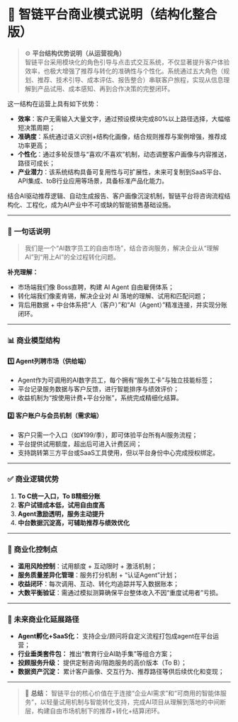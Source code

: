 # 💼 智链平台商业模式说明（结构化整合版）

> ⚙️ **平台结构优势说明（从运营视角）**  
智链平台采用模块化的角色引导与点击式交互系统，不仅显著提升客户体验效率，也极大增强了推荐与转化的准确性与个性化。系统通过五大角色（规划、推荐、技术引导、成本评估、报告整合）串联客户旅程，实现从信息理解到产品试用、成本感知、再到合作决策的完整闭环。

这一结构在运营上具有如下优势：

- **效率**：客户无需输入大量文字，通过预设模块完成80%以上路径选择，大幅缩短决策周期；
- **准确度**：系统通过语义识别+结构化画像，结合规则推荐与案例增强，推荐成功率更高；
- **个性化**：通过多轮反馈与“喜欢/不喜欢”机制，动态调整客户画像与内容推送，路径可成长；
- **产业潜力**：该系统结构具备可复用性与可扩展性，未来可复制到SaaS平台、API集成、toB行业应用等场景，具备标准产品化能力。

结合AI驱动推荐逻辑、自动生成报告、客户画像沉淀机制，智链平台将咨询流程结构化、工程化，成为AI产业中不可或缺的智能销售基础设施。

---

### 🧠 **一句话说明**  
> 我们是一个“AI数字员工的自由市场”，结合咨询服务，解决企业从“理解AI”到“用上AI”的全过程转化问题。

**补充理解：**
- 市场端我们像 Boss直聘，构建 AI Agent 自由雇佣体系；
- 转化端我们像麦肯锡，解决企业对 AI 落地的理解、试用和匹配问题；
- 背后用数据 + 中台体系把“人（客户）”和“AI（Agent）”精准连接，并实现分账闭环。

---

### 📊 商业模型结构

#### 1️⃣ Agent列聘市场（供给端）
- Agent作为可调用的AI数字员工，每个拥有“服务工卡”与独立技能标签；
- 平台记录服务数据与客户反馈，进行智能排序与绩效评价；
- 收益机制为“按使用计费+平台分账”，系统完成精细化结算。

#### 2️⃣ 客户账户与会员机制（需求端）
- 客户只需一个入口（如¥199/季），即可体验平台所有AI服务流程；
- 平台提供试用额度，超出后可进入计费区间；
- 支持跳转第三方平台或SaaS工具使用，但以平台身份中心完成授权绑定。

---

### ✅ 商业逻辑优势

1. **To C统一入口，To B精细分账**
2. **客户试错成本低，试用自由度高**
3. **Agent激励透明，服务主动提升**
4. **中台数据沉淀高，可辅助推荐与绩效优化**

---

### 🚨 商业化控制点

- **滥用风险控制**：试用额度 + 互动限时 + 激活机制；
- **服务质量差异化管理**：服务打分机制 + “认证Agent”计划；
- **收益闭环**：每次调用、互动、转化均追踪并写入数据账本；
- **大数平衡验证**：需通过模拟测算确保平台整体收入不因“重度试用者”亏损。

---

### 🧩 未来商业化延展路径

- **Agent孵化+SaaS化：** 支持企业/顾问将自定义流程打包成agent在平台运营；
- **行业垂类套件包：** 推出“教育行业AI助手集”等组合方案；
- **投顾服务升级：** 提供定制咨询/陪跑服务的高价版本（To B）；
- **数据资产沉淀：** 累计客户画像、交互行为、推荐路径等供后续优化和变现；

---

> 🎯 **总结：** 智链平台的核心价值在于连接“企业AI需求”和“可商用的智能体服务”，以轻量试用机制与智能转化支持，完成AI项目从理解到落地的中间断层，构建自由市场机制下的推荐+转化+结算闭环。
